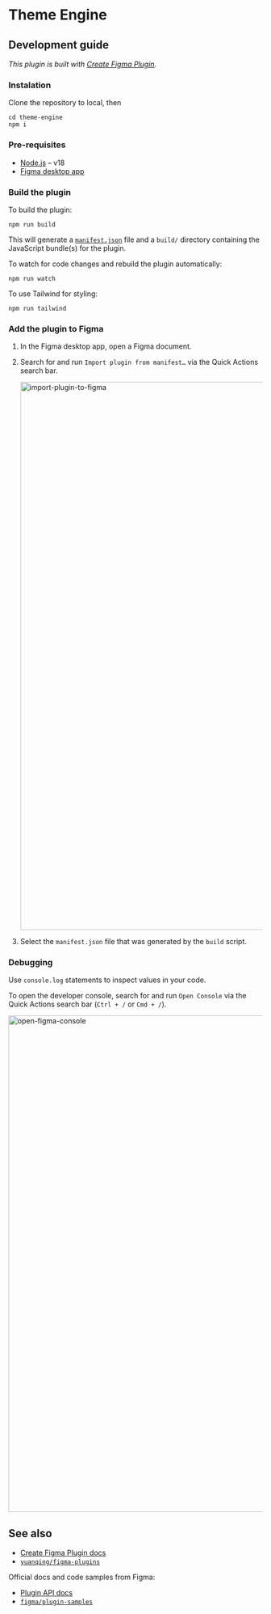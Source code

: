# Theme Engine

## Development guide

*This plugin is built with [Create Figma Plugin](https://yuanqing.github.io/create-figma-plugin/).*

### Instalation

Clone the repository to local, then

```
cd theme-engine
npm i
```

### Pre-requisites

- [Node.js](https://nodejs.org) – v18
- [Figma desktop app](https://figma.com/downloads/)

### Build the plugin

To build the plugin:

```
npm run build
```

This will generate a [`manifest.json`](https://figma.com/plugin-docs/manifest/) file and a `build/` directory containing the JavaScript bundle(s) for the plugin.

To watch for code changes and rebuild the plugin automatically:

```
npm run watch
```

To use Tailwind for styling:

```
npm run tailwind
```

### Add the plugin to Figma

1. In the Figma desktop app, open a Figma document.
2. Search for and run `Import plugin from manifest…` via the Quick Actions search bar.

   <img width="1084" alt="import-plugin-to-figma" src="https://github.com/pbroom/react-figma-plugin/assets/116581966/e031eb11-1fec-43f4-9815-73a4240c59ba">

3. Select the `manifest.json` file that was generated by the `build` script.

### Debugging

Use `console.log` statements to inspect values in your code.

To open the developer console, search for and run `Open Console` via the Quick Actions search bar (`Ctrl + /` or `Cmd + /`).

<img width="982" alt="open-figma-console" src="https://github.com/pbroom/react-figma-plugin/assets/116581966/fa3b26de-787f-430b-a3d7-d4890b323354">

## See also

- [Create Figma Plugin docs](https://yuanqing.github.io/create-figma-plugin/)
- [`yuanqing/figma-plugins`](https://github.com/yuanqing/figma-plugins#readme)

Official docs and code samples from Figma:

- [Plugin API docs](https://figma.com/plugin-docs/)
- [`figma/plugin-samples`](https://github.com/figma/plugin-samples#readme)
